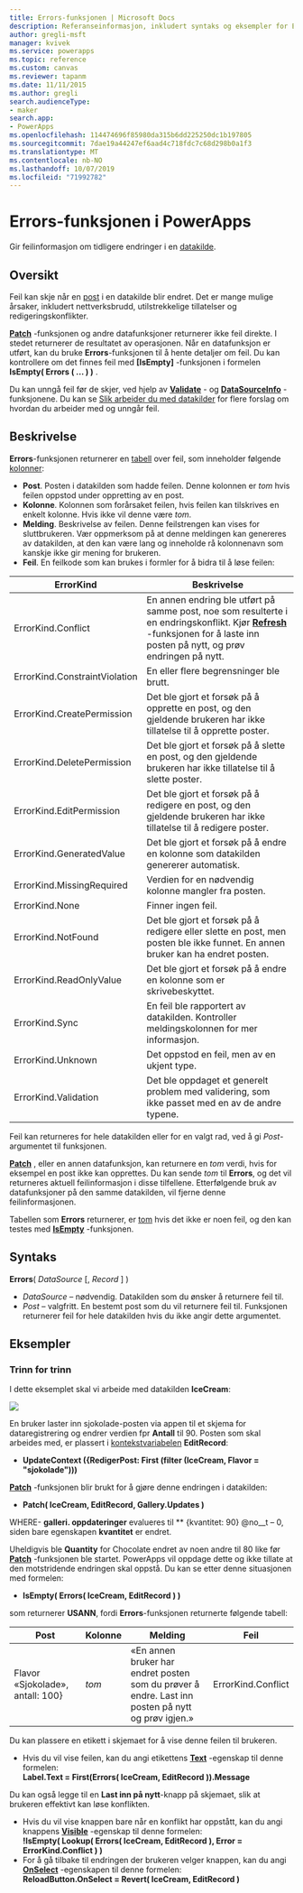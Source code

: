 ```yaml
---
title: Errors-funksjonen | Microsoft Docs
description: Referanseinformasjon, inkludert syntaks og eksempler for Errors-funksjonen i PowerApps
author: gregli-msft
manager: kvivek
ms.service: powerapps
ms.topic: reference
ms.custom: canvas
ms.reviewer: tapanm
ms.date: 11/11/2015
ms.author: gregli
search.audienceType:
- maker
search.app:
- PowerApps
ms.openlocfilehash: 114474696f85980da315b6dd225250dc1b197805
ms.sourcegitcommit: 7dae19a44247ef6aad4c718fdc7c68d298b0a1f3
ms.translationtype: MT
ms.contentlocale: nb-NO
ms.lasthandoff: 10/07/2019
ms.locfileid: "71992782"
---
```

# <a name="errors-function-in-powerapps"></a>Errors-funksjonen i PowerApps
Gir feilinformasjon om tidligere endringer i en [datakilde](../working-with-data-sources.md).

## <a name="overview"></a>Oversikt
Feil kan skje når en [post](../working-with-tables.md#records) i en datakilde blir endret.  Det er mange mulige årsaker, inkludert nettverksbrudd, utilstrekkelige tillatelser og redigeringskonflikter.  

**[Patch](function-patch.md)** -funksjonen og andre datafunksjoner returnerer ikke feil direkte. I stedet returnerer de resultatet av operasjonen. Når en datafunksjon er utført, kan du bruke **Errors**-funksjonen til å hente detaljer om feil.  Du kan kontrollere om det finnes feil med **[IsEmpty]** -funksjonen i formelen **IsEmpty( Errors ( ... ) )** .

Du kan unngå feil før de skjer, ved hjelp av **[Validate](function-validate.md)** - og **[DataSourceInfo](function-datasourceinfo.md)** -funksjonene.  Du kan se [Slik arbeider du med datakilder](../working-with-data-sources.md) for flere forslag om hvordan du arbeider med og unngår feil.

## <a name="description"></a>Beskrivelse
**Errors**-funksjonen returnerer en [tabell](../working-with-tables.md) over feil, som inneholder følgende [kolonner](../working-with-tables.md#columns):

* **Post**.  Posten i datakilden som hadde feilen.  Denne kolonnen er *tom* hvis feilen oppstod under oppretting av en post.
* **Kolonne**.  Kolonnen som forårsaket feilen, hvis feilen kan tilskrives en enkelt kolonne. Hvis ikke vil denne være *tom*.
* **Melding**.  Beskrivelse av feilen.  Denne feilstrengen kan vises for sluttbrukeren.  Vær oppmerksom på at denne meldingen kan genereres av datakilden, at den kan være lang og inneholde rå kolonnenavn som kanskje ikke gir mening for brukeren.
* **Feil**.  En feilkode som kan brukes i formler for å bidra til å løse feilen:

| ErrorKind | Beskrivelse |
| --- | --- |
| ErrorKind.Conflict |En annen endring ble utført på samme post, noe som resulterte i en endringskonflikt.  Kjør **[Refresh](function-refresh.md)** -funksjonen for å laste inn posten på nytt, og prøv endringen på nytt. |
| ErrorKind.ConstraintViolation |En eller flere begrensninger ble brutt. |
| ErrorKind.CreatePermission |Det ble gjort et forsøk på å opprette en post, og den gjeldende brukeren har ikke tillatelse til å opprette poster. |
| ErrorKind.DeletePermission |Det ble gjort et forsøk på å slette en post, og den gjeldende brukeren har ikke tillatelse til å slette poster. |
| ErrorKind.EditPermission |Det ble gjort et forsøk på å redigere en post, og den gjeldende brukeren har ikke tillatelse til å redigere poster. |
| ErrorKind.GeneratedValue |Det ble gjort et forsøk på å endre en kolonne som datakilden genererer automatisk. |
| ErrorKind.MissingRequired |Verdien for en nødvendig kolonne mangler fra posten. |
| ErrorKind.None |Finner ingen feil. |
| ErrorKind.NotFound |Det ble gjort et forsøk på å redigere eller slette en post, men posten ble ikke funnet.  En annen bruker kan ha endret posten. |
| ErrorKind.ReadOnlyValue |Det ble gjort et forsøk på å endre en kolonne som er skrivebeskyttet. |
| ErrorKind.Sync |En feil ble rapportert av datakilden.  Kontroller meldingskolonnen for mer informasjon. |
| ErrorKind.Unknown |Det oppstod en feil, men av en ukjent type. |
| ErrorKind.Validation |Det ble oppdaget et generelt problem med validering, som ikke passet med en av de andre typene. |

Feil kan returneres for hele datakilden eller for en valgt rad, ved å gi *Post*-argumentet til funksjonen.  

**[Patch](function-patch.md)** , eller en annen datafunksjon, kan returnere en *tom* verdi, hvis for eksempel en post ikke kan opprettes. Du kan sende *tom* til **Errors**, og det vil returneres aktuell feilinformasjon i disse tilfellene.  Etterfølgende bruk av datafunksjoner på den samme datakilden, vil fjerne denne feilinformasjonen.

Tabellen som **Errors** returnerer, er [tom](function-isblank-isempty.md) hvis det ikke er noen feil, og den kan testes med **[IsEmpty](function-isblank-isempty.md)** -funksjonen.

## <a name="syntax"></a>Syntaks
**Errors**( *DataSource* [, *Record* ] )

* *DataSource* – nødvendig. Datakilden som du ønsker å returnere feil til.
* *Post* – valgfritt.  En bestemt post som du vil returnere feil til. Funksjonen returnerer feil for hele datakilden hvis du ikke angir dette argumentet.

## <a name="examples"></a>Eksempler
### <a name="step-by-step"></a>Trinn for trinn
I dette eksemplet skal vi arbeide med datakilden **IceCream**:

![](media/function-errors/icecream.png)

En bruker laster inn sjokolade-posten via appen til et skjema for dataregistrering og endrer verdien fpr **Antall** til 90.  Posten som skal arbeides med, er plassert i [kontekstvariabelen](../working-with-variables.md#use-a-context-variable) **EditRecord**:

* **UpdateContext ({RedigerPost: First (filter (IceCream, Flavor = "sjokolade")))**

**[Patch](function-patch.md)** -funksjonen blir brukt for å gjøre denne endringen i datakilden:

* **Patch( IceCream, EditRecord, Gallery.Updates )**

WHERE- **galleri. oppdateringer** evalueres til ** {kvantitet: 90} @no__t – 0, siden bare egenskapen **kvantitet** er endret.

Uheldigvis ble **Quantity** for Chocolate endret av noen andre til 80 like før **[Patch](function-patch.md)** -funksjonen ble startet.  PowerApps vil oppdage dette og ikke tillate at den motstridende endringen skal oppstå.  Du kan se etter denne situasjonen med formelen:

* **IsEmpty( Errors( IceCream, EditRecord ) )**

som returnerer **USANN**, fordi **Errors**-funksjonen returnerte følgende tabell:

| Post | Kolonne | Melding | Feil |
| --- | --- | --- | --- |
| Flavor «Sjokolade», antall: 100} |*tom* |«En annen bruker har endret posten som du prøver å endre. Last inn posten på nytt og prøv igjen.» |ErrorKind.Conflict |

Du kan plassere en etikett i skjemaet for å vise denne feilen til brukeren.

* Hvis du vil vise feilen, kan du angi etikettens **[Text](../controls/properties-core.md)** -egenskap til denne formelen:<br>
  **Label.Text = First(Errors( IceCream, EditRecord )).Message**

Du kan også legge til en **Last inn på nytt**-knapp på skjemaet, slik at brukeren effektivt kan løse konflikten.

* Hvis du vil vise knappen bare når en konflikt har oppstått, kan du angi knappens **[Visible](../controls/properties-core.md)** -egenskap til denne formelen:<br>
    **!IsEmpty( Lookup( Errors( IceCream, EditRecord ), Error = ErrorKind.Conflict ) )**
* For å gå tilbake til endringen der brukeren velger knappen, kan du angi **[OnSelect](../controls/properties-core.md)** -egenskapen til denne formelen:<br>
    **ReloadButton.OnSelect = Revert( IceCream, EditRecord )**

